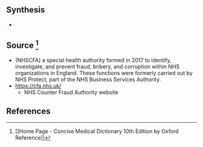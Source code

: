 ## Synthesis
- 
## Source [^1]
- (NHSCFA) a special health authority formed in 2017 to identify, investigate, and prevent fraud, bribery, and corruption within NHS organizations in England. These functions were formerly carried out by NHS Protect, part of the NHS Business Services Authority.
- https://cfa.nhs.uk/
	- NHS Counter Fraud Authority website
## References

[^1]: [[Home Page - Concise Medical Dictionary 10th Edition by Oxford Reference]]